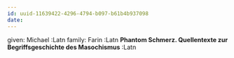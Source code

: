 ```yaml
---
id: uuid-11639422-4296-4794-b097-b61b4b937098
date: 
---
```


given: Michael :Latn
family: Farin :Latn
**Phantom Schmerz. Quellentexte zur Begriffsgeschichte des Masochismus** :Latn